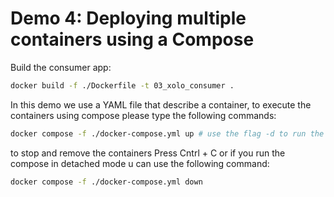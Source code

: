 # Demo 4: Deploying multiple containers using a Compose
Build the consumer app:
```bash
docker build -f ./Dockerfile -t 03_xolo_consumer .
```
In this demo we use a YAML file that describe a container, to execute the containers using compose please type the following commands:
```bash
docker compose -f ./docker-compose.yml up # use the flag -d to run the compose in detached mode
```

to stop and remove the containers Press Cntrl + C or if you run the compose in detached mode u can use the following command:
```bash
docker compose -f ./docker-compose.yml down
```
